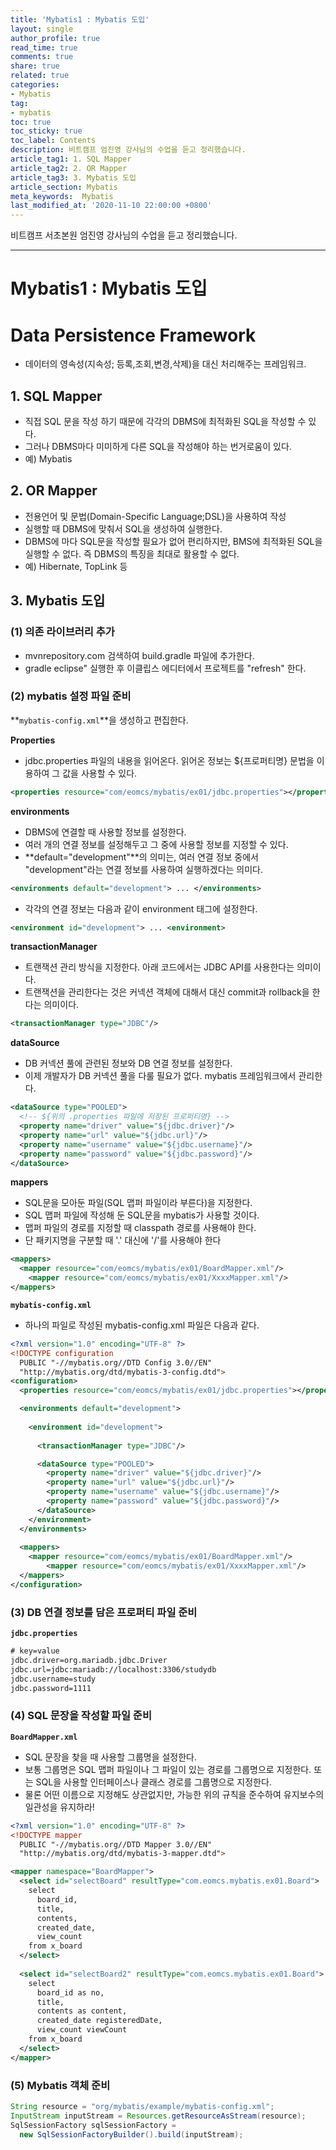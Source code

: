 ```yaml
---
title: 'Mybatis1 : Mybatis 도입'
layout: single
author_profile: true
read_time: true
comments: true
share: true
related: true
categories:
- Mybatis
tag:
- mybatis
toc: true
toc_sticky: true
toc_label: Contents
description: 비트캠프 엄진영 강사님의 수업을 듣고 정리했습니다.
article_tag1: 1. SQL Mapper
article_tag2: 2. OR Mapper
article_tag3: 3. Mybatis 도입
article_section: Mybatis
meta_keywords:  Mybatis
last_modified_at: '2020-11-10 22:00:00 +0800'
---
```


비트캠프 서초본원 엄진영 강사님의 수업을 듣고 정리했습니다.

---
# Mybatis1 : Mybatis 도입

# **Data Persistence Framework**

- 데이터의 영속성(지속성; 등록,조회,변경,삭제)을 대신 처리해주는 프레임워크.

## 1. SQL Mapper

- 직접 SQL 문을 작성 하기 때문에 각각의 DBMS에 최적화된 SQL을 작성할 수 있다.
- 그러나 DBMS마다 미미하게 다른 SQL을 작성해야 하는 번거로움이 있다.
- 예) Mybatis

## 2. OR Mapper

- 전용언어 및 문법(Domain-Specific Language;DSL)을 사용하여 작성
- 실행할 때 DBMS에 맞춰서 SQL을 생성하여 실행한다.
- DBMS에 마다 SQL문을 작성할 필요가 없어 편리하지만, BMS에 최적화된 SQL을 실행할 수 없다. 즉 DBMS의 특징을 최대로 활용할 수 없다.
- 예) Hibernate, TopLink 등

## 3. Mybatis 도입

### (1) 의존 라이브러리 추가

- mvnrepository.com 검색하여 build.gradle 파일에 추가한다.
- gradle eclipse" 실행한 후 이클립스 에디터에서 프로젝트를 "refresh" 한다.

### (2) mybatis 설정 파일 준비

**`mybatis-config.xml`**을 생성하고 편집한다.

**Properties**

- jdbc.properties 파일의 내용을 읽어온다. 읽어온 정보는 ${프로퍼티명} 문법을 이용하여 그 값을 사용할 수 있다.

```xml
<properties resource="com/eomcs/mybatis/ex01/jdbc.properties"></properties>
```

**environments**

- DBMS에 연결할 때 사용할 정보를 설정한다.
- 여러 개의 연결 정보를 설정해두고 그 중에 사용할 정보를 지정할 수 있다.
- **default="development"**의 의미는, 여러 연결 정보 중에서 "development"라는 연결 정보를 사용하여 실행하겠다는 의미다.

```xml
<environments default="development"> ... </environments>
```

- 각각의 연결 정보는 다음과 같이 environment 태그에 설정한다.

```xml
<environment id="development"> ... <environment>
```

**transactionManager**

- 트랜잭션 관리 방식을 지정한다. 아래 코드에서는 JDBC API를 사용한다는 의미이다.
- 트랜잭션을 관리한다는 것은 커넥션 객체에 대해서 대신 commit과 rollback을 한다는 의미이다.

```xml
<transactionManager type="JDBC"/>
```

**dataSource**

- DB 커넥션 풀에 관련된 정보와 DB 연결 정보를 설정한다.
- 이제 개발자가 DB 커넥션 풀을 다룰 필요가 없다.  mybatis 프레임워크에서 관리한다.

```xml
<dataSource type="POOLED">
  <!-- ${위의 .properties 파일에 저장된 프로퍼티명} -->
  <property name="driver" value="${jdbc.driver}"/>
  <property name="url" value="${jdbc.url}"/>
  <property name="username" value="${jdbc.username}"/>
  <property name="password" value="${jdbc.password}"/>
</dataSource>
```

**mappers**

- SQL문을 모아둔 파일(SQL 맵퍼 파일이라 부른다)을 지정한다.
- SQL 맵퍼 파일에 작성해 둔 SQL문을 mybatis가 사용할 것이다.
- 맵퍼 파일의 경로를 지정할 때 classpath 경로를 사용해야 한다.
- 단 패키지명을 구분할 때 '.' 대신에 '/'를 사용해야 한다

```xml
<mappers>
  <mapper resource="com/eomcs/mybatis/ex01/BoardMapper.xml"/>
	<mapper resource="com/eomcs/mybatis/ex01/XxxxMapper.xml"/>
</mappers>
```

**`mybatis-config.xml`**

- 하나의 파일로 작성된 mybatis-config.xml 파일은 다음과 같다.

```xml
<?xml version="1.0" encoding="UTF-8" ?>
<!DOCTYPE configuration
  PUBLIC "-//mybatis.org//DTD Config 3.0//EN"
  "http://mybatis.org/dtd/mybatis-3-config.dtd">
<configuration>
  <properties resource="com/eomcs/mybatis/ex01/jdbc.properties"></properties>

  <environments default="development">
    
    <environment id="development">
    
      <transactionManager type="JDBC"/>

      <dataSource type="POOLED">
        <property name="driver" value="${jdbc.driver}"/>
        <property name="url" value="${jdbc.url}"/>
        <property name="username" value="${jdbc.username}"/>
        <property name="password" value="${jdbc.password}"/>
      </dataSource>
    </environment>
  </environments>
 
  <mappers>
    <mapper resource="com/eomcs/mybatis/ex01/BoardMapper.xml"/>
		<mapper resource="com/eomcs/mybatis/ex01/XxxxMapper.xml"/>
  </mappers>
</configuration>
```

### (3) DB 연결 정보를 담은 프로퍼티 파일 준비

**`jdbc.properties`** 

```xml
# key=value
jdbc.driver=org.mariadb.jdbc.Driver
jdbc.url=jdbc:mariadb://localhost:3306/studydb
jdbc.username=study
jdbc.password=1111
```

### (4) SQL 문장을 작성할 파일 준비

**`BoardMapper.xml`** 

- SQL 문장을 찾을 때 사용할 그룹명을 설정한다.
- 보통 그룹명은 SQL 맵퍼 파일이나 그 파일이 있는 경로를 그룹명으로 지정한다. 또는 SQL을 사용할 인터페이스나 클래스 경로를 그룹명으로 지정한다.
- 물론 어떤 이름으로 지정해도 상관없지만, 가능한 위의 규칙을 준수하여 유지보수의 일관성을 유지하라!

```xml
<?xml version="1.0" encoding="UTF-8" ?>
<!DOCTYPE mapper
  PUBLIC "-//mybatis.org//DTD Mapper 3.0//EN"
  "http://mybatis.org/dtd/mybatis-3-mapper.dtd">

<mapper namespace="BoardMapper">
  <select id="selectBoard" resultType="com.eomcs.mybatis.ex01.Board">
    select 
      board_id,
      title,
      contents,
      created_date,
      view_count
    from x_board
  </select>
  
  <select id="selectBoard2" resultType="com.eomcs.mybatis.ex01.Board">
    select 
      board_id as no,
      title,
      contents as content,
      created_date registeredDate,
      view_count viewCount
    from x_board
  </select>
</mapper>
```

### (5) Mybatis 객체 준비

```java
String resource = "org/mybatis/example/mybatis-config.xml";
InputStream inputStream = Resources.getResourceAsStream(resource);
SqlSessionFactory sqlSessionFactory =
  new SqlSessionFactoryBuilder().build(inputStream);
```